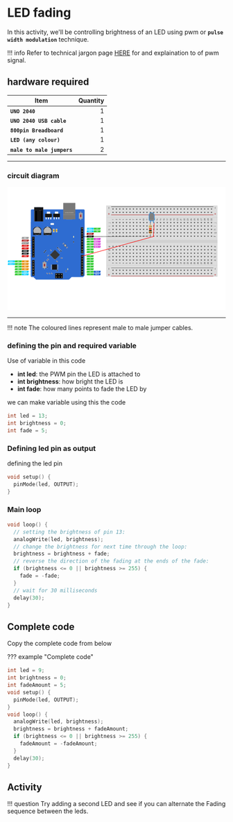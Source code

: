 # LED fading

In this activity, we'll be controlling brightness of an LED using pwm or **`pulse width modulation`** technique.

!!! info
    Refer to technical jargon page  [HERE](jargon.md) for and explaination to of pwm signal.

## hardware required

| Item                              | Quantity                          |
| --------------------------------- | --------------------------------: |
| **`UNO 2040 `**                   |  1                                |
| **`UNO 2040 USB cable`**          |  1                                |
| **`800pin Breadboard`**           |  1                                |
| **`LED (any colour)`**            |  1                                |
| **`male to male jumpers`**        |  2                                |

<hr>

### circuit diagram

![blink led circuit](assets/blinkled.png)
<hr/>

!!! note
    The coloured lines represent male to male jumper cables.

### defining the pin and required variable 

Use of variable in this code 

* **int led**: the PWM pin the LED is attached to
* **int brightness**: how bright the LED is
* **int fade**: how many points to fade the LED by

we can make variable using this the code

```c++
int led = 13;        
int brightness = 0;  
int fade = 5;  

```
### Defining led pin as output

defining the led pin

```c++
void setup() {
  pinMode(led, OUTPUT);
}
```

### Main loop
```c++
void loop() {
  // setting the brightness of pin 13:
  analogWrite(led, brightness);
  // change the brightness for next time through the loop:
  brightness = brightness + fade;
  // reverse the direction of the fading at the ends of the fade:
  if (brightness <= 0 || brightness >= 255) {
    fade = -fade;
  }
  // wait for 30 milliseconds 
  delay(30);
}
```
## Complete code

Copy the complete code from below

??? example "Complete code" 
```c++
int led = 9;         
int brightness = 0;  
int fadeAmount = 5;
void setup() {
  pinMode(led, OUTPUT);
}
void loop() {
  analogWrite(led, brightness);
  brightness = brightness + fadeAmount;
  if (brightness <= 0 || brightness >= 255) {
    fadeAmount = -fadeAmount;
  }
  delay(30);
}
```
## Activity

!!! question
    Try adding a second LED and see if you can alternate the Fading sequence between the leds.
